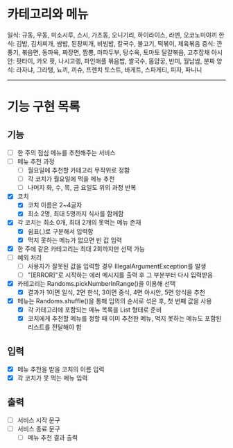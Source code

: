 # 카테고리와 메뉴
일식: 규동, 우동, 미소시루, 스시, 가츠동, 오니기리, 하이라이스, 라멘, 오코노미야끼
한식: 김밥, 김치찌개, 쌈밥, 된장찌개, 비빔밥, 칼국수, 불고기, 떡볶이, 제육볶음
중식: 깐풍기, 볶음면, 동파육, 짜장면, 짬뽕, 마파두부, 탕수육, 토마토 달걀볶음, 고추잡채
아시안: 팟타이, 카오 팟, 나시고렝, 파인애플 볶음밥, 쌀국수, 똠얌꿍, 반미, 월남쌈, 분짜
양식: 라자냐, 그라탱, 뇨끼, 끼슈, 프렌치 토스트, 바게트, 스파게티, 피자, 파니니

---

# 기능 구현 목록
## 기능
- [ ] 한 주의 점심 메뉴를 추천해주는 서비스
- [ ] 메뉴 추천 과정
  - [ ] 월요일에 추천할 카테고리 무작위로 정함
  - [ ] 각 코치가 월요일에 먹을 메뉴 추천
  - [ ] 나머지 화, 수, 목, 금 요일도 위의 과정 반복
- [x] 코치
  - [x] 코치 이름은 2~4글자
  - [x] 최소 2명, 최대 5명까지 식사를 함께함
- [x] 각 코치는 최소 0개, 최대 2개의 못먹는 메뉴 존재
  - [x] 쉼표(,)로 구분해서 입력함
  - [x] 먹지 못하는 메뉴가 없으면 빈 값 입력
- [x] 한 주에 같은 카테고리는 최대 2회까지만 선택 가능
- [ ] 예외 처리
  - [ ] 사용자가 잘못된 값을 입력할 경우 IllegalArgumentException를 발생
  - [ ] "[ERROR]"로 시작하는 에러 메시지를 출력 후 그 부분부터 다시 입력받음
- [x] 카테고리는 Randoms.pickNumberInRange()을 이용해 선택
  - [x] 결과가 1이면 일식, 2면 한식, 3이면 중식, 4면 아시안, 5면 양식을 추천
- [x] 메뉴는 Randoms.shuffle()을 통해 임의의 순서로 섞은 후, 첫 번째 값을 사용
  - [x] 각 카테고리에 포함되는 메뉴 목록을 List<String> 형태로 준비
  - [x] 코치에게 추천할 메뉴를 정할 때 이미 추천한 메뉴, 먹지 못하는 메뉴도 포함된 리스트를 전달해야 함

## 입력
- [x] 메뉴 추천을 받을 코치의 이름 입력
- [x] 각 코치가 못 먹는 메뉴 입력

## 출력
- [ ] 서비스 시작 문구
- [ ] 서비스 종료 문구
  - [ ] 메뉴 추천 결과 출력